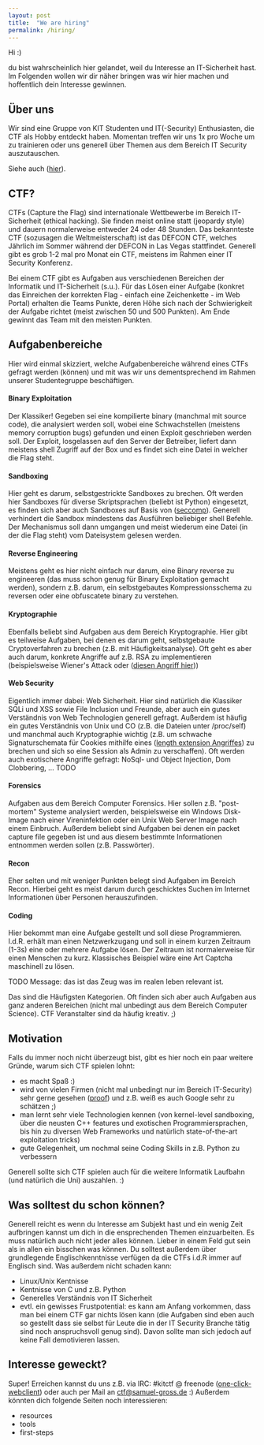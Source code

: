 ```yaml
---
layout: post
title:  "We are hiring"
permalink: /hiring/
---
```


Hi :)

du bist wahrscheinlich hier gelandet, weil du Interesse an IT-Sicherheit hast.
Im Folgenden wollen wir dir näher bringen was wir hier machen und hoffentlich dein Interesse gewinnen.


## Über uns
Wir sind eine Gruppe von KIT Studenten und IT(-Security) Enthusiasten, die CTF als Hobby entdeckt haben.
Momentan treffen wir uns 1x pro Woche um zu trainieren oder uns generell über Themen aus dem Bereich IT Security auszutauschen.

Siehe auch ([hier](/about)).

## CTF?
CTFs (Capture the Flag) sind internationale Wettbewerbe im Bereich IT-Sicherheit (ethical hacking).
Sie finden meist online statt (jeopardy style) und dauern normalerweise entweder 24 oder 48 Stunden.
Das bekannteste CTF (sozusagen die Weltmeisterschaft) ist das DEFCON CTF, welches Jährlich im Sommer während der DEFCON in Las Vegas stattfindet.
Generell gibt es grob 1-2 mal pro Monat ein CTF, meistens im Rahmen einer IT Security Konferenz.

Bei einem CTF gibt es Aufgaben aus verschiedenen Bereichen der Informatik und IT-Sicherheit (s.u.).
Für das Lösen einer Aufgabe (konkret das Einreichen der korrekten Flag - einfach eine Zeichenkette - im Web Portal) erhalten die Teams Punkte, deren Höhe sich nach der Schwierigkeit der Aufgabe richtet (meist zwischen 50 und 500 Punkten).
Am Ende gewinnt das Team mit den meisten Punkten.


## Aufgabenbereiche
Hier wird einmal skizziert, welche Aufgabenbereiche während eines CTFs gefragt werden (können) und mit was wir uns dementsprechend im Rahmen unserer Studentegruppe beschäftigen.

#### Binary Exploitation
Der Klassiker! Gegeben sei eine kompilierte binary (manchmal mit source code), die analysiert werden soll, wobei eine Schwachstellen (meistens memory corruption bugs) gefunden  und einen Exploit geschrieben werden soll.
Der Exploit, losgelassen auf den Server der Betreiber, liefert dann meistens shell Zugriff auf der Box und es findet sich eine Datei in welcher die Flag steht.

#### Sandboxing
Hier geht es darum, selbstgestrickte Sandboxes zu brechen. Oft werden hier Sandboxes für diverse Skriptsprachen (beliebt ist Python) eingesetzt, es finden sich aber auch Sandboxes auf Basis von ([seccomp](http://en.wikipedia.org/wiki/Seccomp)).
Generell verhindert die Sandbox mindestens das Ausführen beliebiger shell Befehle. Der Mechanismus soll dann umgangen und meist wiederum eine Datei (in der die Flag steht) vom Dateisystem gelesen werden.

#### Reverse Engineering
Meistens geht es hier nicht einfach nur darum, eine Binary reverse zu engineeren (das muss schon genug für Binary Exploitation gemacht werden), sondern z.B. darum, ein selbstgebautes Kompressionsschema zu reversen oder eine obfuscatete binary zu verstehen.

#### Kryptographie
Ebenfalls beliebt sind Aufgaben aus dem Bereich Kryptographie.
Hier gibt es teilweise Aufgaben, bei denen es darum geht, selbstgebaute Cryptoverfahren zu brechen (z.B. mit Häufigkeitsanalyse). Oft geht es aber auch darum, konkrete Angriffe auf z.B. RSA zu implementieren (beispielsweise Wiener's Attack oder ([diesen Angriff hier](https://www.cs.unc.edu/~reiter/papers/1996/Eurocrypt.pdf)))

#### Web Security
Eigentlich immer dabei: Web Sicherheit.
Hier sind natürlich die Klassiker SQLi und XSS sowie File Inclusion und Freunde, aber auch ein gutes Verständnis von Web Technologien generell gefragt. Außerdem ist häufig ein gutes Verständnis von Unix und CO (z.B. die Dateien unter /proc/self) und manchmal auch Kryptographie wichtig (z.B. um schwache Signaturschemata für Cookies mithilfe eines ([length extension Angriffes](http://en.wikipedia.org/wiki/Length_extension_attack)) zu brechen und sich so eine Session als Admin zu verschaffen).
Oft werden auch exotischere Angriffe gefragt: NoSql- und Object Injection, Dom Clobbering, ... TODO

#### Forensics
Aufgaben aus dem Bereich Computer Forensics. Hier sollen z.B. "post-mortem" Systeme analysiert werden, beispielsweise ein Windows Disk-Image nach einer Vireninfektion oder ein Unix Web Server Image nach einem Einbruch.
Außerdem beliebt sind Aufgaben bei denen ein packet capture file gegeben ist und aus diesem bestimmte Informationen entnommen werden sollen (z.B. Passwörter).

#### Recon
Eher selten und mit weniger Punkten belegt sind Aufgaben im Bereich Recon. Hierbei geht es meist darum durch geschicktes Suchen im Internet Informationen über Personen herauszufinden.

#### Coding
Hier bekommt man eine Aufgabe gestellt und soll diese Programmieren. I.d.R. erhält man einen Netzwerkzugang und soll in einem kurzen Zeitraum (1-3s) eine oder mehrere Aufgabe lösen. Der Zeitraum ist normalerweise für einen Menschen zu kurz. Klassisches Beispiel wäre eine Art Captcha maschinell zu lösen.


TODO Message: das ist das Zeug was im realen leben relevant ist.

Das sind die Häufigsten Kategorien. Oft finden sich aber auch Aufgaben aus ganz anderen Bereichen (nicht mal unbedingt aus dem Bereich Computer Science). CTF Veranstalter sind da häufig kreativ. ;)


## Motivation
Falls du immer noch nicht überzeugt bist, gibt es hier noch ein paar weitere Gründe, warum sich CTF spielen lohnt:

- es macht Spaß :)
- wird von vielen Firmen (nicht mal unbedingt nur im Bereich IT-Security) sehr gerne gesehen ([proof](http://www.reddit.com/r/netsec/comments/202bsf/hey_guys_we_run_five_infosec_consulting_companies/cfz5pg1)) und z.B. weiß es auch Google sehr zu schätzen ;)
- man lernt sehr viele Technologien kennen (von kernel-level sandboxing, über die neusten C++ features und exotischen Programmiersprachen, bis hin zu diversen Web Frameworks und natürlich state-of-the-art exploitation tricks)
- gute Gelegenheit, um nochmal seine Coding Skills in z.B. Python zu verbessern

Generell sollte sich CTF spielen auch für die weitere Informatik Laufbahn (und natürlich die Uni) auszahlen. :)


## Was solltest du schon können?
Generell reicht es wenn du Interesse am Subjekt hast und ein wenig Zeit aufbringen kannst um dich in die ensprechenden Themen einzuarbeiten. Es muss natürlich auch nicht jeder alles können. Lieber in einem Feld gut sein als in allen ein bisschen was können.
Du solltest außerdem über grundlegende Englischkenntnisse verfügen da die CTFs i.d.R immer auf Englisch sind.
Was außerdem nicht schaden kann:
- Linux/Unix Kentnisse
- Kentnisse von C und z.B. Python
- Generelles Verständnis von IT Sicherheit
- evtl. ein gewisses Frustpotential: es kann am Anfang vorkommen, dass man bei einem CTF gar nichts lösen kann (die Aufgaben sind eben auch so gestellt dass sie selbst für Leute die in der IT Security Branche tätig sind noch anspruchsvoll genug sind). Davon sollte man sich jedoch auf keine Fall demotivieren lassen.


## Interesse geweckt?
Super! Erreichen kannst du uns z.B. via IRC: #kitctf @ freenode ([one-click-webclient](http://tinyurl.com/kitctf-irc))
oder auch per Mail an ctf@samuel-gross.de :)
Außerdem könnten dich folgende Seiten noch interessieren:
- resources
- tools
- first-steps
